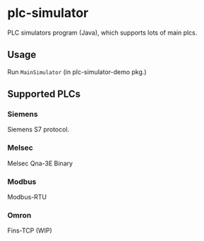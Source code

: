 # plc-simulator
PLC simulators program (Java), which supports lots of main plcs.

## Usage
Run `MainSimulator`  (in plc-simulator-demo pkg.)

## Supported PLCs
###  Siemens 
Siemens S7 protocol.

### Melsec
Melsec Qna-3E Binary

### Modbus
Modbus-RTU

### Omron
Fins-TCP (WIP)

